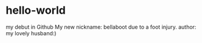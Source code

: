 # hello-world
my debut in Github
My new nickname: bellaboot due to a foot injury. author: my lovely husband:)
